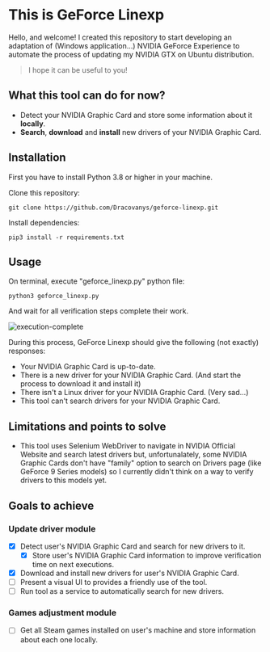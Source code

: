 # This is GeForce Linexp

Hello, and welcome! I created this repository to start developing an adaptation of (Windows application...) NVIDIA GeForce Experience to automate the process of updating my NVIDIA GTX on Ubuntu distribution.

> I hope it can be useful to you! 

## What this tool can do for now?

- Detect your NVIDIA Graphic Card and store some information about it **locally**.
- **Search**, **download** and **install** new drivers of your NVIDIA Graphic Card.

## Installation

First you have to install Python 3.8 or higher in your machine.

Clone this repository:
```
git clone https://github.com/Dracovanys/geforce-linexp.git
```

Install dependencies:
```
pip3 install -r requirements.txt
```

## Usage

On terminal, execute "geforce_linexp.py" python file:
```
python3 geforce_linexp.py
```
And wait for all verification steps complete their work.

![execution-complete](https://user-images.githubusercontent.com/62522345/188321851-0b7aa894-a0a0-4f71-9d0c-c04abd500c1c.png)

During this process, GeForce Linexp should give the following (not exactly) responses:
 - Your NVIDIA Graphic Card is up-to-date.
 - There is a new driver for your NVIDIA Graphic Card. (And start the process to download it and install it)
 - There isn't a Linux driver for your NVIDIA Graphic Card. (Very sad...)
 - This tool can't search drivers for your NVIDIA Graphic Card.

## Limitations and points to solve

 - This tool uses Selenium WebDriver to navigate in NVIDIA Official Website and search latest drivers but, unfortunalately, some NVIDIA Graphic Cards don't have "family" option to search on Drivers page (like GeForce 9 Series models) so I currently didn't think on a way to verify drivers to this models yet.

## Goals to achieve

### Update driver module

 - [x] Detect user's NVIDIA Graphic Card and search for new drivers to it.
	 - [x] Store user's NVIDIA Graphic Card information to improve verification time on next executions.
 - [x] Download and install new drivers for user's NVIDIA Graphic Card.
 - [ ] Present a visual UI to provides a friendly use of the tool.
 - [ ] Run tool as a service to automatically search for new drivers.

### Games adjustment module

 - [ ] Get all Steam games installed on user's machine and store information about each one locally.